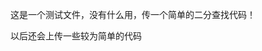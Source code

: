 这是一个测试文件，没有什么用，传一个简单的二分查找代码！

以后还会上传一些较为简单的代码

<!---
bws520/bws520 is a ✨ special ✨ repository because its `README.md` (this file) appears on your GitHub profile.
You can click the Preview link to take a look at your changes.
--->
